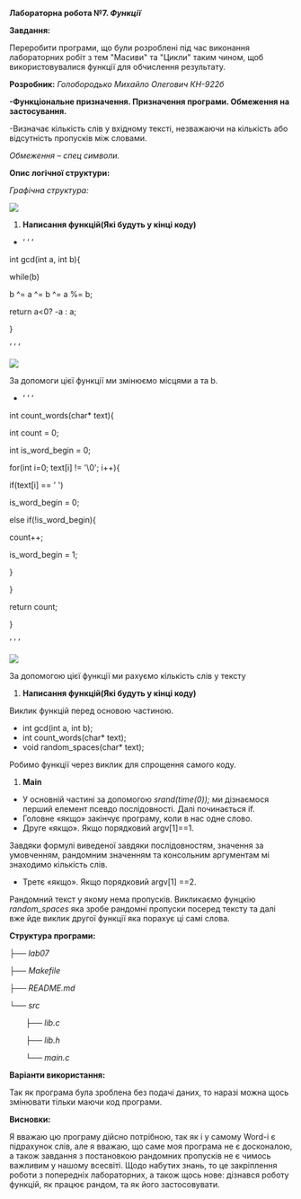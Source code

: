 ﻿**Лабораторна робота №7. *Функції***

**Завдання:** 

Переробити програми, що були розроблені під час виконання лабораторних робіт з тем "Масиви" та "Цикли" таким чином, щоб використовувалися функції для обчислення результату.

**Розробник:** *Голобородько Михайло Олегович КН-922б*

**-Функціональне призначення. Призначення програми. Обмеження на застосування.**

-Визначає кількість слів у вхідному тексті, незважаючи на кількість або відсутність пропусків між словами.

*Обмеження – спец символи.*

**Опис логічної структури:** 

*Графічна структура:*

![](Aspose.Words.78151b0e-9a06-48a2-a910-f850034a2616.001.png)

1. **Написання функцій(Які будуть у кінці коду)**
- ‘ ‘ ‘

int gcd(int a, int b){

while(b)

b ^= a ^= b ^= a %= b;

return a<0? -a : a;

} 

‘ ‘ ‘

![](Aspose.Words.78151b0e-9a06-48a2-a910-f850034a2616.002.png)

За допомоги цієї функції ми змінюємо місцями а та b.












- ‘ ‘ ‘

int count\_words(char\* text){

int count = 0;

int is\_word\_begin = 0;

for(int i=0; text[i] != '\0'; i++){

if(text[i] == ' ')

is\_word\_begin = 0;

else if(!is\_word\_begin){

count++;

is\_word\_begin = 1;

}

}

return count;

}

‘ ‘ ‘

![](Aspose.Words.78151b0e-9a06-48a2-a910-f850034a2616.003.png)

За допомогою цієї функції ми рахуємо кількість слів у тексту


1. **Написання функцій(Які будуть у кінці коду)**

Виклик функцій перед основою частиною.

- int gcd(int a, int b);
- int count\_words(char\* text);
- void random\_spaces(char\* text);

Робимо функції через виклик для спрощення самого коду.

1. **Main**
- У основній частині за допомогою *srand(time(0));* ми дізнаємося перший елемент псевдо послідовності. Далі починається if. 
- Головне «якщо» закінчує програму, коли в нас одне слово. 
- Друге «якщо». Якщо порядковий argv[1]==1.

Завдяки формулі виведеної завдяки послідовностям, значення за умовченням, рандомним значенням та консольним аргументам  мі знаходимо кількість слів.

- Третє «якщо». Якщо порядковий argv[1] ==2. 

Рандомний текст у якому нема пропусків. Викликаємо фунцкію *random\_spaces* яка зробе рандомні пропуски посеред тексту та далі вже йде виклик другої функції яка порахує ці самі слова.

**Структура програми:**

*├── lab07*

*├── Makefile*

*├── README.md*

*└── src*

`    `*├── lib.c*

`    `*├── lib.h*

`    `*└── main.c*

**Варіанти використання:**

Так як програма була зроблена без подачі даних, то наразі можна щось змінювати тільки маючи код програми.

**Висновки:**

Я вважаю цю програму дійсно потрібною, так як і у самому Word-і є підрахунок слів, але я вважаю, що саме моя програма не є досконалою, а також завдання з постановкою рандомних пропусків не є чимось важливим у нашому всесвіті. Щодо набутих знань, то це закріплення роботи з попередніх лабораторних, а також щось нове: дізнався роботу функцій, як працює рандом, та як його застосовувати. 





